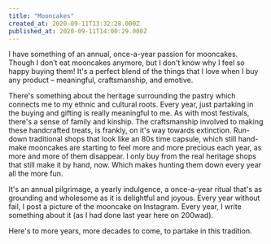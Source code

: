 ```yaml
---
title: "Mooncakes"
created_at: 2020-09-11T13:32:28.000Z
published_at: 2020-09-11T14:00:29.000Z
---
```

I have something of an annual, once-a-year passion for mooncakes. Though I don’t eat mooncakes anymore, but I don't know why I feel so happy buying them! It's a perfect blend of the things that I love when I buy any product – meaningful, craftsmanship, and emotive. 

There's something about the heritage surrounding the pastry which connects me to my ethnic and cultural roots. Every year, just partaking in the buying and gifting is really meaningful to me. As with most festivals, there's a sense of family and kinship. The craftsmanship involved to making these handcrafted treats, is frankly, on it's way towards extinction. Run-down traditional shops that look like an 80s time capsule, which still hand-make mooncakes are starting to feel more and more precious each year, as more and more of them disappear. I only buy from the real heritage shops that still make it by hand, now. Which makes hunting them down every year all the more fun. 

It's an annual pilgrimage, a yearly indulgence, a once-a-year ritual that's as grounding and wholesome as it is delightful and joyous. Every year without fail, I post a picture of the mooncake on Instagram. Every year, I write something about it (as I had done last year here on 200wad). 

Here's to more years, more decades to come, to partake in this tradition.
